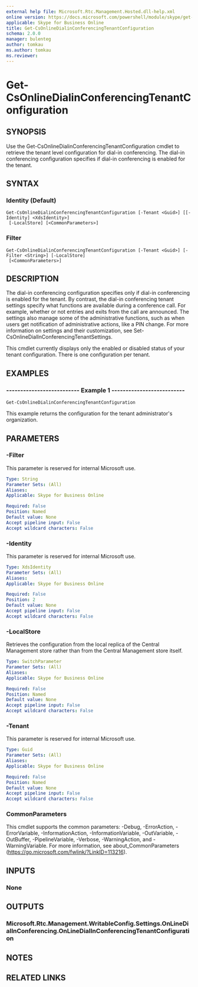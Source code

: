 ```yaml
---
external help file: Microsoft.Rtc.Management.Hosted.dll-help.xml 
online version: https://docs.microsoft.com/powershell/module/skype/get-csonlinedialinconferencingtenantconfiguration
applicable: Skype for Business Online
title: Get-CsOnlineDialinConferencingTenantConfiguration
schema: 2.0.0
manager: bulenteg
author: tomkau
ms.author: tomkau
ms.reviewer:
---
```


# Get-CsOnlineDialinConferencingTenantConfiguration

## SYNOPSIS
Use the Get-CsOnlineDialinConferencingTenantConfiguration cmdlet to retrieve the tenant level configuration for dial-in conferencing.
The dial-in conferencing configuration specifies if dial-in conferencing is enabled for the tenant.

## SYNTAX

### Identity (Default)
```
Get-CsOnlineDialinConferencingTenantConfiguration [-Tenant <Guid>] [[-Identity] <XdsIdentity>]
 [-LocalStore] [<CommonParameters>]
```

### Filter
```
Get-CsOnlineDialinConferencingTenantConfiguration [-Tenant <Guid>] [-Filter <String>] [-LocalStore]
 [<CommonParameters>]
```

## DESCRIPTION
The dial-in conferencing configuration specifies only if dial-in conferencing is enabled for the tenant.
By contrast, the dial-in conferencing tenant settings specify what functions are available during a conference call.
For example, whether or not entries and exits from the call are announced.
The settings also manage some of the administrative functions, such as when users get notification of administrative actions, like a PIN change.
For more information on settings and their customization, see Set-CsOnlineDialInConferencingTenantSettings.

This cmdlet currently displays only the enabled or disabled status of your tenant configuration.
There is one configuration per tenant.

## EXAMPLES

### -------------------------- Example 1 --------------------------
```
Get-CsOnlineDialinConferencingTenantConfiguration
```

This example returns the configuration for the tenant administrator's organization.


## PARAMETERS

### -Filter
This parameter is reserved for internal Microsoft use.

```yaml
Type: String
Parameter Sets: (All)
Aliases: 
Applicable: Skype for Business Online

Required: False
Position: Named
Default value: None
Accept pipeline input: False
Accept wildcard characters: False
```

### -Identity
This parameter is reserved for internal Microsoft use.

```yaml
Type: XdsIdentity
Parameter Sets: (All)
Aliases: 
Applicable: Skype for Business Online

Required: False
Position: 2
Default value: None
Accept pipeline input: False
Accept wildcard characters: False
```

### -LocalStore
Retrieves the configuration from the local replica of the Central Management store rather than from the Central Management store itself.

```yaml
Type: SwitchParameter
Parameter Sets: (All)
Aliases: 
Applicable: Skype for Business Online

Required: False
Position: Named
Default value: None
Accept pipeline input: False
Accept wildcard characters: False
```

### -Tenant
This parameter is reserved for internal Microsoft use.

```yaml
Type: Guid
Parameter Sets: (All)
Aliases: 
Applicable: Skype for Business Online

Required: False
Position: Named
Default value: None
Accept pipeline input: False
Accept wildcard characters: False
```

### CommonParameters
This cmdlet supports the common parameters: -Debug, -ErrorAction, -ErrorVariable, -InformationAction, -InformationVariable, -OutVariable, -OutBuffer, -PipelineVariable, -Verbose, -WarningAction, and -WarningVariable. For more information, see about_CommonParameters (https://go.microsoft.com/fwlink/?LinkID=113216).

## INPUTS

### None

## OUTPUTS

### Microsoft.Rtc.Management.WritableConfig.Settings.OnLineDialInConferencing.OnLineDialInConferencingTenantConfiguration


## NOTES


## RELATED LINKS

